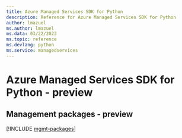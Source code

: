```yaml
---
title: Azure Managed Services SDK for Python
description: Reference for Azure Managed Services SDK for Python
author: lmazuel
ms.author: lmazuel
ms.data: 03/22/2023
ms.topic: reference
ms.devlang: python
ms.service: managedservices
---
```

# Azure Managed Services SDK for Python - preview

## Management packages - preview
[!INCLUDE [mgmt-packages](managed-services-mgmt-index.md)]